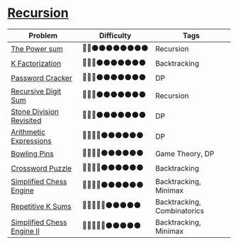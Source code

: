 # [Recursion](https://www.hackerrank.com/domains/algorithms?filters%5Bsubdomains%5D%5B%5D=recursion "Recursion")
Problem | Difficulty | Tags
------- | ---------- | ----
[The Power sum](https://www.hackerrank.com/challenges/the-power-sum/problem "The-Power-sum") | :red_circle::red_circle::black_circle::black_circle::black_circle::black_circle::black_circle::black_circle::black_circle::black_circle: | Recursion
[K Factorization](https://www.hackerrank.com/challenges/k-factorization/problem "K-Factorization") | :red_circle::red_circle::red_circle::black_circle::black_circle::black_circle::black_circle::black_circle::black_circle::black_circle: | Backtracking
[Password Cracker](https://www.hackerrank.com/challenges/password-cracker/problem "Password-Cracker") | :red_circle::red_circle::red_circle::black_circle::black_circle::black_circle::black_circle::black_circle::black_circle::black_circle: | DP
[Recursive Digit Sum](https://www.hackerrank.com/challenges/recursive-digit-sum/problem "Recursive-Digit-Sum") | :red_circle::red_circle::red_circle::black_circle::black_circle::black_circle::black_circle::black_circle::black_circle::black_circle: | Recursion
[Stone Division Revisited](https://www.hackerrank.com/challenges/stone-division-2/problem "Stone-Division-Revisited") | :red_circle::red_circle::red_circle::black_circle::black_circle::black_circle::black_circle::black_circle::black_circle::black_circle: | DP
[Arithmetic Expressions](https://www.hackerrank.com/challenges/arithmetic-expressions/problem "Arithmetic-Expressions") | :red_circle::red_circle::red_circle::red_circle::black_circle::black_circle::black_circle::black_circle::black_circle::black_circle: | DP
[Bowling Pins](https://www.hackerrank.com/challenges/bowling-pins/problem "Bowling-Pins") | :red_circle::red_circle::red_circle::red_circle::black_circle::black_circle::black_circle::black_circle::black_circle::black_circle: | Game Theory, DP
[Crossword Puzzle](https://www.hackerrank.com/challenges/crossword-puzzle/problem "Crossword-Puzzle") | :red_circle::red_circle::red_circle::red_circle::black_circle::black_circle::black_circle::black_circle::black_circle::black_circle: | Backtracking
[Simplified Chess Engine](https://www.hackerrank.com/challenges/simplified-chess-engine/problem "Simplified-Chess-Engine") | :red_circle::red_circle::red_circle::red_circle::black_circle::black_circle::black_circle::black_circle::black_circle::black_circle: | Backtracking, Minimax
[Repetitive K Sums](https://www.hackerrank.com/challenges/repeat-k-sums/problem "Repetitive-K-Sums") | :red_circle::red_circle::red_circle::red_circle::red_circle::black_circle::black_circle::black_circle::black_circle::black_circle: | Backtracking, Combinatorics
[Simplified Chess Engine II](https://www.hackerrank.com/challenges/simplified-chess-engine-ii/problem "Simplified-Chess-Engine-II") | :red_circle::red_circle::red_circle::red_circle::red_circle::black_circle::black_circle::black_circle::black_circle::black_circle: | Backtracking, Minimax
